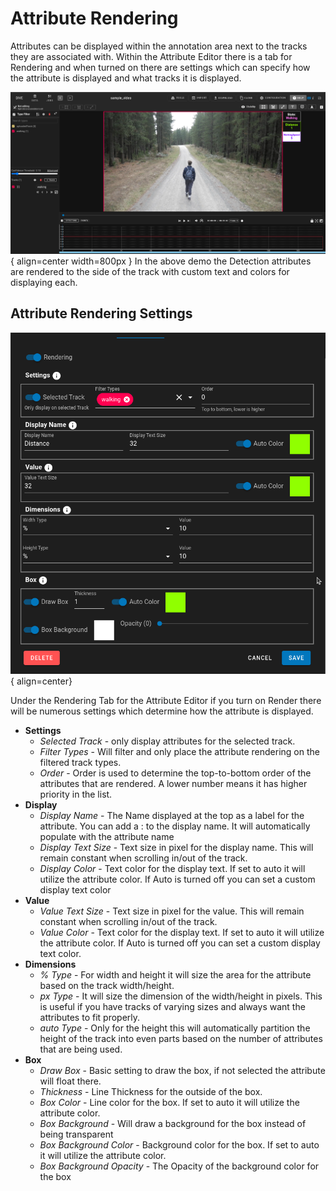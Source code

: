 
# Attribute Rendering

Attributes can be displayed within the annotation area next to the tracks they are associated with.
Within the Attribute Editor there is a tab for Rendering and when turned on there are settings which can specify how the attribute is displayed and what tracks it is displayed.


![Attribute Rendering Demo](images/Attributes/AttributeRenderingDemo.png){ align=center width=800px }
In the above demo the Detection attributes are rendered to the side of the track with custom text and colors for displaying each.


## Attribute Rendering Settings

![Attribute Rendering Settings](images/Attributes/AttributeRenderingSettings.png){ align=center}

Under the Rendering Tab for the Attribute Editor if you turn on Render there will be numerous settings which determine how the attribute is displayed.


* **Settings**
    * *Selected Track* - only display attributes for the selected track.
    * *Filter Types* - Will filter and only place the attribute rendering on the filtered track types.
    * *Order* - Order is used to determine the top-to-bottom order of the attributes that are rendered.  A lower number means it has higher priority in the list.
* **Display**
    * *Display Name* - The Name displayed at the top as a label for the attribute.  You can add a : to the display name.  It will automatically populate with the attribute name
    * *Display Text Size* - Text size in pixel for the display name.  This will remain constant when scrolling in/out of the track.
    * *Display Color* - Text color for the display text.  If set to auto it will utilize the attribute color.  If Auto is turned off you can set a custom display text color
* **Value**
    * *Value Text Size* - Text size in pixel for the value.  This will remain constant when scrolling in/out of the track.
    * *Value Color* - Text color for the display text.  If set to auto it will utilize the attribute color.  If Auto is turned off you can set a custom display text color.
* **Dimensions**
    * *% Type* - For width and height it will size the area for the attribute based on the track width/height.
    * *px Type* - It will size the dimension of the width/height in pixels.  This is useful if you have tracks of varying sizes and always want the attributes to fit properly.
    * *auto Type* - Only for the height this will automatically partition the height of the track into even parts based on the number of attributes that are being used.
* **Box**
    * *Draw Box* - Basic setting to draw the box, if not selected the attribute will float there.
    * *Thickness* - Line Thickness for the outside of the box.
    * *Box Color* - Line color for the box.  If set to auto it will utilize the attribute color.
    * *Box Background* - Will draw a background for the box instead of being transparent
    * *Box Background Color* - Background color for the box.  If set to auto it will utilize the attribute color.
    * *Box Background Opacity* - The Opacity of the background color for the box

    
    



    
